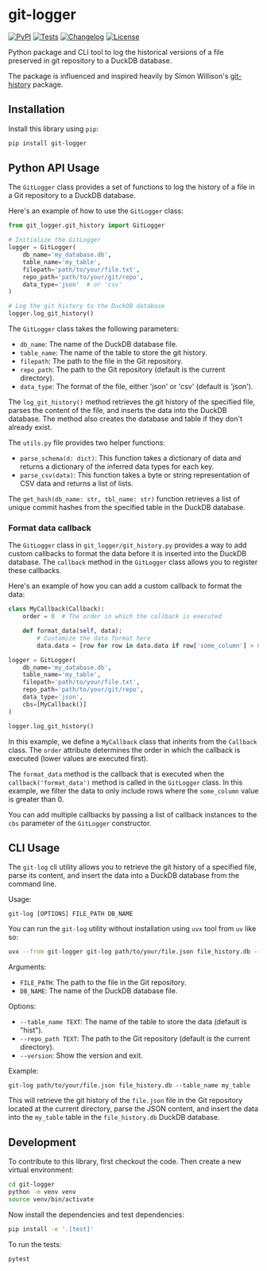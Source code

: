 # git-logger

[![PyPI](https://img.shields.io/pypi/v/git-logger.svg)](https://pypi.org/project/git-logger/)
[![Tests](https://github.com/LVG77/git-logger/actions/workflows/test.yml/badge.svg)](https://github.com/LVG77/git-logger/actions/workflows/test.yml)
[![Changelog](https://img.shields.io/github/v/release/LVG77/git-logger?include_prereleases&label=changelog)](https://github.com/LVG77/git-logger/releases)
[![License](https://img.shields.io/badge/license-Apache%202.0-blue.svg)](https://github.com/LVG77/git-logger/blob/main/LICENSE)

Python package and CLI tool to log the historical versions of a file preserved in git repository to a DuckDB database.

The package is influenced and inspired heavily by Simon Willison's [git-history](https://github.com/simonw/git-history) package.

## Installation

Install this library using `pip`:
```bash
pip install git-logger
```
## Python API Usage

The `GitLogger` class provides a set of functions to log the history of a file in a Git repository to a DuckDB database.

Here's an example of how to use the `GitLogger` class:

```python
from git_logger.git_history import GitLogger

# Initialize the GitLogger
logger = GitLogger(
    db_name='my_database.db',
    table_name='my_table',
    filepath='path/to/your/file.txt',
    repo_path='path/to/your/git/repo',
    data_type='json'  # or 'csv'
)

# Log the git history to the DuckDB database
logger.log_git_history()
```

The `GitLogger` class takes the following parameters:

- `db_name`: The name of the DuckDB database file.
- `table_name`: The name of the table to store the git history.
- `filepath`: The path to the file in the Git repository.
- `repo_path`: The path to the Git repository (default is the current directory).
- `data_type`: The format of the file, either 'json' or 'csv' (default is 'json').

The `log_git_history()` method retrieves the git history of the specified file, parses the content of the file, and inserts the data into the DuckDB database. The method also creates the database and table if they don't already exist.

The `utils.py` file provides two helper functions:

- `parse_schema(d: dict)`: This function takes a dictionary of data and returns a dictionary of the inferred data types for each key.
- `parse_csv(data)`: This function takes a byte or string representation of CSV data and returns a list of lists.

The `get_hash(db_name: str, tbl_name: str)` function retrieves a list of unique commit hashes from the specified table in the DuckDB database.


### Format data callback

The `GitLogger` class in `git_logger/git_history.py` provides a way to add custom callbacks to format the data before it is inserted into the DuckDB database. The `callback` method in the `GitLogger` class allows you to register these callbacks.

Here's an example of how you can add a custom callback to format the data:

```python
class MyCallback(Callback):
    order = 0  # The order in which the callback is executed

    def format_data(self, data):
        # Customize the data format here
        data.data = [row for row in data.data if row['some_column'] > 0]

logger = GitLogger(
    db_name='my_database.db',
    table_name='my_table',
    filepath='path/to/your/file.txt',
    repo_path='path/to/your/git/repo',
    data_type='json',
    cbs=[MyCallback()]
)

logger.log_git_history()
```

In this example, we define a `MyCallback` class that inherits from the `Callback` class. The `order` attribute determines the order in which the callback is executed (lower values are executed first).

The `format_data` method is the callback that is executed when the `callback('format_data')` method is called in the `GitLogger` class. In this example, we filter the data to only include rows where the `some_column` value is greater than 0.

You can add multiple callbacks by passing a list of callback instances to the `cbs` parameter of the `GitLogger` constructor.


## CLI Usage

The `git-log` cli utility allows you to retrieve the git history of a specified file, parse its content, and insert the data into a DuckDB database from the command line.

Usage:
```
git-log [OPTIONS] FILE_PATH DB_NAME
```

You can run the `git-log` utility without installation using `uvx` tool from `uv` like so:

```bash
uvx --from git-logger git-log path/to/your/file.json file_history.db --table_name my_table
```

Arguments:
- `FILE_PATH`: The path to the file in the Git repository.
- `DB_NAME`: The name of the DuckDB database file.

Options:
- `--table_name TEXT`: The name of the table to store the data (default is "hist").
- `--repo_path TEXT`: The path to the Git repository (default is the current directory).
- `--version`: Show the version and exit.

Example:
```
git-log path/to/your/file.json file_history.db --table_name my_table
```

This will retrieve the git history of the `file.json` file in the Git repository located at the current directory, parse the JSON content, and insert the data into the `my_table` table in the `file_history.db` DuckDB database.

## Development

To contribute to this library, first checkout the code. Then create a new virtual environment:
```bash
cd git-logger
python -m venv venv
source venv/bin/activate
```
Now install the dependencies and test dependencies:
```bash
pip install -e '.[test]'
```
To run the tests:
```bash
pytest
```
